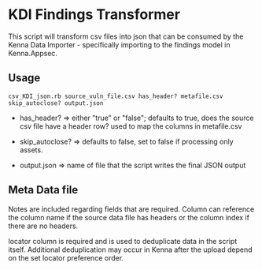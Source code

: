# KDI Findings Transformer

This script will transform csv files into json that can be consumed by the Kenna Data Importer - specifically importing to the findings model in Kenna.Appsec. 

##  Usage
```
csv_KDI_json.rb source_vuln_file.csv has_header? metafile.csv skip_autoclose? output.json
```
 
- has_header? => either "true" or "false"; defaults to true, does the source csv file have a header row? used to map the columns in metafile.csv

- skip_autoclose? => defaults to false, set to false if processing only assets.
- output.json => name of file that the script writes the final JSON output 


## Meta Data file

Notes are included regarding fields that are required. Column can reference the column name if the source data file has headers or the column index if there are no headers.

locator column is required and is used to deduplicate data in the script itself. Additional deduplication may occur in Kenna after the upload depend on the set locator preference order.



